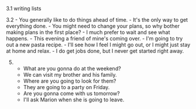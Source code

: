 3.1
    writing lists

3.2
    - You generally like to do things ahead of time.
    - It's the only way to get everything done.
    - You might need to change your plans, so why bother making plans in the first place?
    - I much prefer to wait and see what happens.
    - This evening a friend of mine's coming over.
    - I'm going to try out a new pasta recipe.
    - I'll see how I feel I might go out, or I might just stay at home and relax.
    - I do get jobs done, but I never get started right away.

5.
    - What are you gonna do at the weekend?
    - We can visit my brother and his family.
    - Where are you going to look for them?
    - They are going to a party on Friday.
    - Are you gonna come with us tomorrow?
    - I'll ask Marion when she is going to leave.